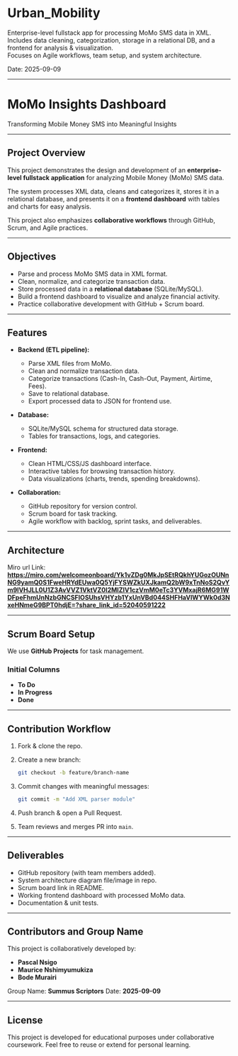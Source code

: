 # Urban_Mobility

Enterprise-level fullstack app for processing MoMo SMS data in XML.  
Includes data cleaning, categorization, storage in a relational DB, and a frontend for analysis & visualization.  
Focuses on Agile workflows, team setup, and system architecture.  

 Date: 2025-09-09  

---

# MoMo Insights Dashboard

Transforming Mobile Money SMS into Meaningful Insights  

---

## Project Overview
This project demonstrates the design and development of an **enterprise-level fullstack application** for analyzing Mobile Money (MoMo) SMS data.  

The system processes XML data, cleans and categorizes it, stores it in a relational database, and presents it on a **frontend dashboard** with tables and charts for easy analysis.  

This project also emphasizes **collaborative workflows** through GitHub, Scrum, and Agile practices.  

---

## Objectives
- Parse and process MoMo SMS data in XML format.
- Clean, normalize, and categorize transaction data.
- Store processed data in a **relational database** (SQLite/MySQL).
- Build a frontend dashboard to visualize and analyze financial activity.
- Practice collaborative development with GitHub + Scrum board.

---

## Features
- **Backend (ETL pipeline):**
  - Parse XML files from MoMo.
  - Clean and normalize transaction data.
  - Categorize transactions (Cash-In, Cash-Out, Payment, Airtime, Fees).
  - Save to relational database.
  - Export processed data to JSON for frontend use.

- **Database:**
  - SQLite/MySQL schema for structured data storage.
  - Tables for transactions, logs, and categories.

- **Frontend:**
  - Clean HTML/CSS/JS dashboard interface.
  - Interactive tables for browsing transaction history.
  - Data visualizations (charts, trends, spending breakdowns).

- **Collaboration:**
  - GitHub repository for version control.
  - Scrum board for task tracking.
  - Agile workflow with backlog, sprint tasks, and deliverables.

---

## Architecture 

Miro url Link: **https://miro.com/welcomeonboard/Yk1vZDg0MkJpSEtRQkhYUGozOUNnNG9yamQ0S1FweHRYdEUwa0Q5YjFYSWZkUXJkamQ2bW9xTnNoS2QvYm9lVHJLL0U1Z3AvVVZ1VktVZ0I2MlZIV1czVmM0eTc3YVMxajR6MG91WDFpeFhmUnNzbGNCSFlOSUhsVHYzb1YxUnVBd044SHFHaVlWYWk0d3NxeHNmeG9BPT0hdjE=?share_link_id=52040591222**

---

## Scrum Board Setup

We use **GitHub Projects** for task management.

### Initial Columns

* **To Do**
* **In Progress**
* **Done**

---

## Contribution Workflow

1. Fork & clone the repo.
2. Create a new branch:

   ```bash
   git checkout -b feature/branch-name
   ```
3. Commit changes with meaningful messages:

   ```bash
   git commit -m "Add XML parser module"
   ```
4. Push branch & open a Pull Request.
5. Team reviews and merges PR into `main`.

---

## Deliverables

* GitHub repository (with team members added).
* System architecture diagram file/image in repo.
* Scrum board link in README.
* Working frontend dashboard with processed MoMo data.
* Documentation & unit tests.

---

## Contributors and Group Name

This project is collaboratively developed by:

* **Pascal Nsigo**
* **Maurice Nshimyumukiza**
* **Bode Murairi**

 Group Name: **Summus Scriptors**
 Date: **2025-09-09**  

---

## License

This project is developed for educational purposes under collaborative coursework.
Feel free to reuse or extend for personal learning.

